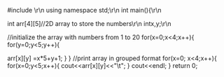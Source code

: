 #include<iostream> \r\n
using namespace std;\r\n
int main(){\r\n

int arr[4][5]//2D array to store the numbers\r\n
intx,y;\r\n

//initialize the array with numbers from 1 to 20
for(x=0;x<4;x++){
for(y=0;y<5;y++){
 
arr[x][y] =x*5+y+1;
}
}
//print array in grouped format
for(x=0; x<4;x++){
for(x=0;y<5;x++){
cout<<arr[x][y]<<"\t";
}
cout<<endl;
}
return 0;

